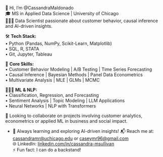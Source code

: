 👋 Hi, I’m @CassandraMaldonado  
🎓 MS in Applied Data Science | University of Chicago  
👩🏻‍💻 Data Scientist passionate about customer behavior, causal inference and AI-driven insights.

🛠️ **Tech Stack:**  
• Python (Pandas, NumPy, Scikit-Learn, Matplotlib)  
• SQL, R, STATA  
• Git, Jupyter, Tableau  

🔢 **Core Skills:**  
• Customer Behavior Modeling | A/B Testing | Time Series Forecasting  
• Causal Inference | Bayesian Methods | Panel Data Econometrics  
• Multivariate Analysis | MLE | GLMs | MCMC  

👩🏻‍💻 **ML & NLP:**  
• Classification, Regression, and Forecasting  
• Sentiment Analysis | Topic Modeling | LLM Applications  
• Neural Networks | NLP with Transformers  

🤝 Looking to collaborate on projects involving customer analytics, econometrics or applied ML in business and social impact.  
- 🚀 Always learning and exploring AI-driven insights!
📬 Reach me at: cassandramr@uchicago.edu or caseymr96@gmail.com  
🌐 LinkedIn: [linkedin.com/in/cassandra-msullivan](https://www.linkedin.com/in/cassandra-msullivan)  
⚡ Fun fact: I can do a backstand!
